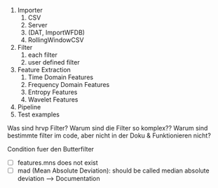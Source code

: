 1. Importer
   1. CSV
   2. Server
   3. (DAT, ImportWFDB)
   4. RollingWindowCSV
2. Filter
   1. each filter
   2. user defined filter
3. Feature Extraction
   1. Time Domain Features
   2. Frequency Domain Features
   3. Entropy Features
   4. Wavelet Features
4. Pipeline
5. Test examples

Was sind hrvp Filter?
Warum sind die Filter so komplex??
Warum sind bestimmte filter im code, aber nicht in der Doku & Funktionieren nicht?

Condition fuer den Butterfilter

* [ ] features.mns does not exist
* [ ] mad (Mean Absolute Deviation): should be called median absolute deviation --> Documentation